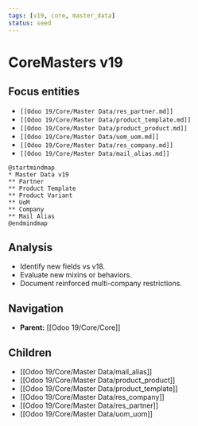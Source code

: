 ```yaml
---
tags: [v19, core, master_data]
status: seed
---
```

# CoreMasters v19

## Focus entities
- `[[Odoo 19/Core/Master Data/res_partner.md]]`
- `[[Odoo 19/Core/Master Data/product_template.md]]`
- `[[Odoo 19/Core/Master Data/product_product.md]]`
- `[[Odoo 19/Core/Master Data/uom_uom.md]]`
- `[[Odoo 19/Core/Master Data/res_company.md]]`
- `[[Odoo 19/Core/Master Data/mail_alias.md]]`

```plantuml
@startmindmap
* Master Data v19
** Partner
** Product Template
** Product Variant
** UoM
** Company
** Mail Alias
@endmindmap
```

## Analysis
- Identify new fields vs v18.
- Evaluate new mixins or behaviors.
- Document reinforced multi-company restrictions.







## Navigation
- **Parent:** [[Odoo 19/Core/Core]]
## Children
- [[Odoo 19/Core/Master Data/mail_alias]]
- [[Odoo 19/Core/Master Data/product_product]]
- [[Odoo 19/Core/Master Data/product_template]]
- [[Odoo 19/Core/Master Data/res_company]]
- [[Odoo 19/Core/Master Data/res_partner]]
- [[Odoo 19/Core/Master Data/uom_uom]]
